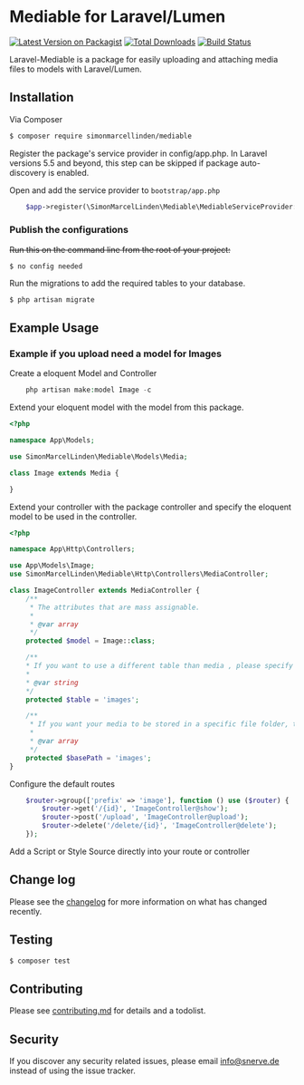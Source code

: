 # Mediable for Laravel/Lumen

[![Latest Version on Packagist][ico-version]][link-packagist]
[![Total Downloads][ico-downloads]][link-downloads]
[![Build Status][ico-travis]][link-travis]

Laravel-Mediable is a package for easily uploading and attaching media files to models with Laravel/Lumen.

## Installation

Via Composer

``` bash
$ composer require simonmarcellinden/mediable
```

Register the package's service provider in config/app.php. In Laravel versions 5.5 and beyond, this step can be skipped if package auto-discovery is enabled.

Open and add the service provider to `bootstrap/app.php`
```php
	$app->register(\SimonMarcelLinden\Mediable\MediableServiceProvider::class);
```

### Publish the configurations
~~Run this on the command line from the root of your project:~~
```
$ no config needed
```

Run the migrations to add the required tables to your database.
```php 
$ php artisan migrate
```

## Example Usage 
### Example if you upload need a model for Images

Create a eloquent Model and Controller
```php
    php artisan make:model Image -c
```

Extend your eloquent model with the model from this package.

```php
<?php

namespace App\Models;

use SimonMarcelLinden\Mediable\Models\Media;

class Image extends Media {

}
```
Extend your controller with the package controller and specify the eloquent model to be used in the controller. 

```php
<?php

namespace App\Http\Controllers;

use App\Models\Image;
use SimonMarcelLinden\Mediable\Http\Controllers\MediaController;

class ImageController extends MediaController {
	/**
	 * The attributes that are mass assignable.
	 *
	 * @var array
	 */
	protected $model = Image::class;

	/**
	* If you want to use a different table than media , please specify it here.
	*
	* @var string
	*/
	protected $table = 'images';

	/**
	 * If you want your media to be stored in a specific file folder, then specify it here.
	 *
	 * @var array
	 */
	protected $basePath = 'images';
}
```

Configure the default routes

```php
	$router->group(['prefix' => 'image'], function () use ($router) {
		$router->get('/{id}', 'ImageController@show');
		$router->post('/upload', 'ImageController@upload');
		$router->delete('/delete/{id}', 'ImageController@delete');
	});
```


Add a Script or Style Source directly into your route or controller




## Change log

Please see the [changelog](changelog.md) for more information on what has changed recently.

## Testing

``` bash
$ composer test
```

## Contributing

Please see [contributing.md](contributing.md) for details and a todolist.

## Security

If you discover any security related issues, please email info@snerve.de instead of using the issue tracker.


[ico-version]: https://img.shields.io/packagist/v/simonmarcellinden/mediable.svg?style=flat-square
[ico-downloads]: https://img.shields.io/packagist/dt/simonmarcellinden/mediable.svg?style=flat-square
[ico-travis]: https://img.shields.io/travis/simonmarcellinden/mediable/master.svg?style=flat-square

[link-packagist]: https://packagist.org/packages/simonmarcellinden/mediable
[link-downloads]: https://packagist.org/packages/simonmarcellinden/mediable
[link-travis]: https://travis-ci.org/simonmarcellinden/mediable
[link-author]: https://github.com/simonmarcellinden
[link-contributors]: ../../contributors
